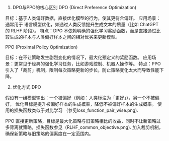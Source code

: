 1. DPO与PPO的核心区别
DPO (Direct Preference Optimization)

目标：基于人类偏好数据，直接优化模型的行为，使其更符合偏好。
应用场景：通常用于 语言模型优化，如通过人类反馈提升生成文本的质量（比如 ChatGPT 的 RLHF 阶段）。
特点：DPO 不依赖明确的强化学习奖励函数，而是直接通过比较生成的样本与人类偏好样本之间的相对优劣来更新模型。

PPO (Proximal Policy Optimization)

目标：在不让策略发生剧烈变化的情况下，最大化预定义的奖励函数。
应用场景：更常见于经典的强化学习任务，比如游戏控制、机器人操作等。
特点：PPO 引入了「裁剪」机制，限制每次策略更新的步长，防止策略变化太大而导致性能下降。

2. 优化方式
DPO

假设有一组模型输出：一个被偏好（例如：人类标注为「更好」），另一个不被偏好，
优化目标是提升被偏好样本的生成概率，降低不被偏好样本的生成概率。
使用的损失函数类似于对比学习 （参见loss_function_pair_wise.png).

PPO
直接更新策略，目标是最大化策略与旧策略相比的收益，同时不让新策略过多背离就策略，损失函数参见（RLHF_common_objective.png).
加入裁剪机制，确保新策略与旧策略的偏离度在一定范围内。
